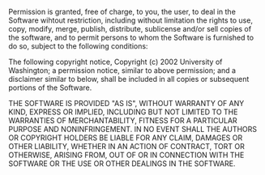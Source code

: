 Permission is granted, free of charge, to you, the user, to deal in the Software wihtout
restriction, including without limitation the rights to use, copy, modify, merge, publish, distribute,
sublicense and/or sell copies of the software, and to permit persons to whom the Software is furnished to do so,
subject to the following conditions:

The following copyright notice, Copyright (c) 2002 University of Washington; a permission notice, similar to above permission; and a disclaimer similar to below, shall be included in all copies or subsequent portions of the Software.

THE SOFTWARE IS PROVIDED "AS IS", WITHOUT WARRANTY OF ANY KIND, EXPRESS OR IMPLIED, INCLUDING BUT NOT LIMITED TO THE WARRANTIES OF MERCHANTABILITY, FITNESS FOR A PARTICULAR PURPOSE AND NONINFRINGEMENT. IN NO EVENT SHALL THE AUTHORS OR COPYRIGHT HOLDERS BE LIABLE FOR ANY CLAIM, DAMAGES OR OTHER LIABILITY, WHETHER IN AN ACTION OF CONTRACT, TORT OR OTHERWISE, ARISING FROM, OUT OF OR IN CONNECTION WITH THE SOFTWARE OR THE USE OR OTHER DEALINGS IN THE SOFTWARE.
